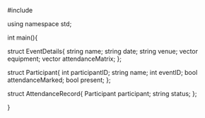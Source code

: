 #include <iostream>

using namespace std;

int main(){

struct EventDetails{
  string name;
  string date;
  string venue;
  vector<string> equipment;
  vector<vector><string> attendanceMatrix;
};

struct Participant{
  int participantID;
  string name;
  int eventID;
  bool attendanceMarked;
  bool present;
};

struct AttendanceRecord{
  Participant participant;
  string status;
};

}
